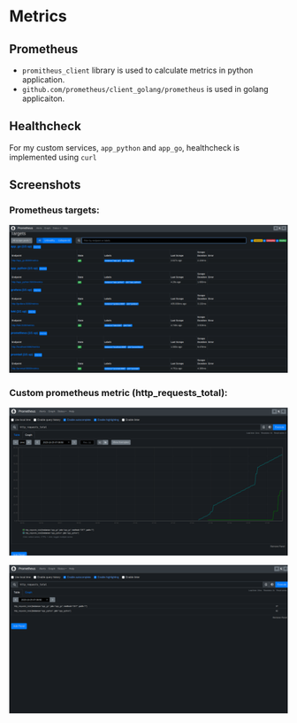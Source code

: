# Metrics

## Prometheus
* `promitheus_client` library is used to calculate metrics in python application.
* `github.com/prometheus/client_golang/prometheus` is used in golang applicaiton.


## Healthcheck
For my custom services, `app_python` and `app_go`, healthcheck is implemented using `curl`

## Screenshots

### Prometheus targets:
![Prometheus targets](screenshots/prometheus_targets.png)

### Custom prometheus metric (http_requests_total):

![http_requests_total](screenshots/http_requests_total_graph.png)

![http_requests_total](screenshots/http_requests_total_table.png)